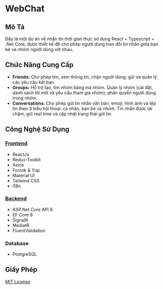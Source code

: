 # WebChat

## Mô Tả

Đây là một dự án về nhắn tin thời gian thực sử dụng React + Typescript + .Net Core, được thiết kế để cho phép người dùng trao đổi tin nhắn giữa bạn bè và nhóm người dùng với nhau.

## Chức Năng Cung Cấp

- **Friends:** Cho phép tìm, xem thông tin, chặn người dùng; gửi và quản lý các yêu cầu kết bạn.
- **Groups:** Hỗ trợ tạo, tìm nhóm bằng mã nhóm. Quản lý nhóm (cài đặt, danh sách lời mời và yêu cầu tham gia nhóm); phân quyền người dùng trong nhóm.
- **Conversations:** Cho phép gửi tin nhắn văn bản, emoji, hình ảnh và tệp tin theo 3 kiểu hội thoại: cá nhân, bạn bè và nhóm. Tin nhắn được tải chậm, gửi real time và cập nhật trạng thái gửi tin.

## Công Nghệ Sử Dụng

### [Frontend](https://github.com/phancongthanh/WebChat/blob/main/WebChat.Client/package.json)

- ReactJs
- Redux-Toolkit
- Axios
- Formik & Yup
- Material UI
- Tailwind CSS
- I18n

### [Backend](https://github.com/phancongthanh/WebChat/blob/main/Directory.Packages.props)

- ASP.Net Core API 8
- EF Core 8
- SignalR
- MediatR
- FluentValidation

### Database

- PostgreSQL

## Giấy Phép

[MIT License](https://github.com/phancongthanh/WebChat/blob/main/README.md)
